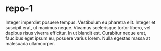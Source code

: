 # repo-1

Integer imperdiet posuere tempus. Vestibulum eu pharetra elit. Integer et suscipit erat, ut maximus neque. Vivamus scelerisque tortor libero, vel dapibus risus viverra efficitur. In ut blandit est. Curabitur neque erat, faucibus eget ipsum eu, posuere varius lorem. Nulla egestas massa at malesuada ullamcorper. 
